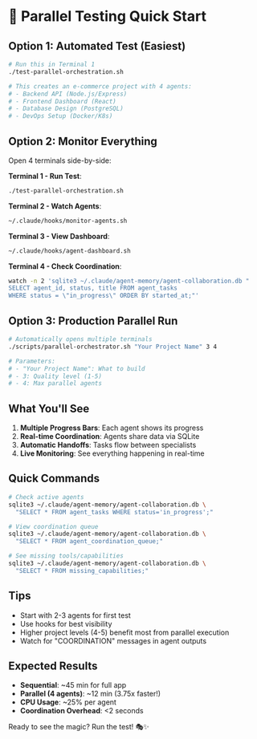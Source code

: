 # 🚀 Parallel Testing Quick Start

## Option 1: Automated Test (Easiest)

```bash
# Run this in Terminal 1
./test-parallel-orchestration.sh

# This creates an e-commerce project with 4 agents:
# - Backend API (Node.js/Express)
# - Frontend Dashboard (React)
# - Database Design (PostgreSQL)
# - DevOps Setup (Docker/K8s)
```

## Option 2: Monitor Everything

Open 4 terminals side-by-side:

**Terminal 1 - Run Test**:
```bash
./test-parallel-orchestration.sh
```

**Terminal 2 - Watch Agents**:
```bash
~/.claude/hooks/monitor-agents.sh
```

**Terminal 3 - View Dashboard**:
```bash
~/.claude/hooks/agent-dashboard.sh
```

**Terminal 4 - Check Coordination**:
```bash
watch -n 2 'sqlite3 ~/.claude/agent-memory/agent-collaboration.db "
SELECT agent_id, status, title FROM agent_tasks 
WHERE status = \"in_progress\" ORDER BY started_at;"'
```

## Option 3: Production Parallel Run

```bash
# Automatically opens multiple terminals
./scripts/parallel-orchestrator.sh "Your Project Name" 3 4

# Parameters:
# - "Your Project Name": What to build
# - 3: Quality level (1-5)
# - 4: Max parallel agents
```

## What You'll See

1. **Multiple Progress Bars**: Each agent shows its progress
2. **Real-time Coordination**: Agents share data via SQLite
3. **Automatic Handoffs**: Tasks flow between specialists
4. **Live Monitoring**: See everything happening in real-time

## Quick Commands

```bash
# Check active agents
sqlite3 ~/.claude/agent-memory/agent-collaboration.db \
  "SELECT * FROM agent_tasks WHERE status='in_progress';"

# View coordination queue  
sqlite3 ~/.claude/agent-memory/agent-collaboration.db \
  "SELECT * FROM agent_coordination_queue;"

# See missing tools/capabilities
sqlite3 ~/.claude/agent-memory/agent-collaboration.db \
  "SELECT * FROM missing_capabilities;"
```

## Tips

- Start with 2-3 agents for first test
- Use hooks for best visibility
- Higher project levels (4-5) benefit most from parallel execution
- Watch for "COORDINATION" messages in agent outputs

## Expected Results

- **Sequential**: ~45 min for full app
- **Parallel (4 agents)**: ~12 min (3.75x faster!)
- **CPU Usage**: ~25% per agent
- **Coordination Overhead**: <2 seconds

Ready to see the magic? Run the test! 🎭✨